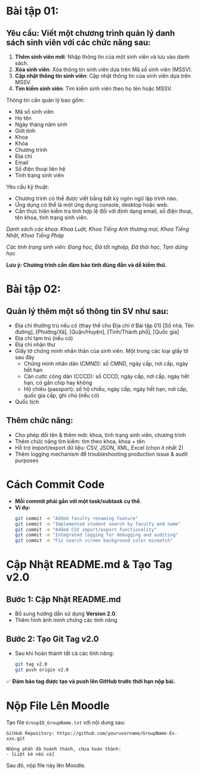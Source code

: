 # Bài tập 01:

## Yêu cầu: Viết một chương trình quản lý danh sách sinh viên với các chức năng sau:

1. **Thêm sinh viên mới**: Nhập thông tin của một sinh viên và lưu vào danh sách.
2. **Xóa sinh viên**: Xóa thông tin sinh viên dựa trên Mã số sinh viên (MSSV).
3. **Cập nhật thông tin sinh viên**: Cập nhật thông tin của sinh viên dựa trên MSSV.
4. **Tìm kiếm sinh viên**: Tìm kiếm sinh viên theo họ tên hoặc MSSV.

Thông tin cần quản lý bao gồm:

- Mã số sinh viên
- Họ tên
- Ngày tháng năm sinh
- Giới tính
- Khoa 
- Khóa 
- Chương trình 
- Địa chỉ
- Email
- Số điện thoại liên hệ
- Tình trạng sinh viên

Yêu cầu kỹ thuật:
- Chương trình có thể được viết bằng bất kỳ ngôn ngữ lập trình nào.
- Ứng dụng có thể là một ứng dụng console, desktop hoặc web.
- Cần thực hiện kiểm tra tính hợp lệ đối với định dạng email, số điện thoại, tên khoa, tình trạng sinh viên.

*Danh sách các khoa: Khoa Luật, Khoa Tiếng Anh thương mại, Khoa Tiếng Nhật, Khoa Tiếng Pháp*

*Các tình trạng sinh viên: Đang học, Đã tốt nghiệp, Đã thôi học, Tạm dừng học*

**Lưu ý: Chương trình cần đảm bảo tính đúng đắn và dễ kiểm thử.**

# Bài tập 02:

## Quản lý thêm một số thông tin SV như sau:

- Địa chỉ thường trú nếu có (thay thế cho Địa chỉ ở Bài tập 01) 
	[Số nhà, Tên đường], [Phường/Xã], [Quận/Huyện], [Tỉnh/Thành phố], [Quốc gia]
- Địa chỉ tạm trú (nếu có)
- Địa chỉ nhận thư 
- Giấy tờ chứng minh nhân thân của sinh viên. Một trong các loại giấy tờ sau đây
	- Chứng minh nhân dân (CMND): số CMND, ngày cấp, nơi cấp, ngày hết hạn 
	- Căn cước công dân (CCCD): số CCCD, ngày cấp, nơi cấp, ngày hết hạn, có gắn chip hay không
	- Hộ chiếu (passport): số hộ chiếu, ngày cấp, ngày hết hạn, nơi cấp, quốc gia cấp, ghi chú (nếu có) 
- Quốc tịch 

## Thêm chức năng:

- Cho phép đổi tên & thêm mới: khoa, tình trạng sinh viên, chương trình
- Thêm chức năng tìm kiếm:  tìm theo khoa, khoa + tên
- Hỗ trợ import/export dữ liệu: CSV, JSON, XML, Excel (chọn ít nhất 2)
- Thêm logging mechanism để troubleshooting production issue & audit purposes 

# Cách Commit Code

- **Mỗi commit phải gắn với một task/subtask cụ thể**.
- **Ví dụ:**
  ```bash
  git commit -m "Added faculty renaming feature"
  git commit -m "Implemented student search by faculty and name"
  git commit -m "Added CSV import/export functionality"
  git commit -m "Integrated logging for debugging and auditing"
  git commit -m "Fix search screen background color mismatch"
  ```
# Cập Nhật README.md & Tạo Tag v2.0

## **Bước 1: Cập Nhật README.md**

- Bổ sung hướng dẫn sử dụng **Version 2.0**.
- Thêm hình ảnh minh chứng các tính năng

## **Bước 2: Tạo Git Tag v2.0**

- Sau khi hoàn thành tất cả các tính năng:
  ```bash
  git tag v2.0
  git push origin v2.0
  ```

✅ **Đảm bảo tag được tạo và push lên GitHub trước thời hạn nộp bài.**

# Nộp File Lên Moodle  
Tạo file `GroupID_GroupName.txt` với nội dung sau:  

```
GitHub Repository: https://github.com/yourusername/GroupName-Ex-xxx.git

Những phần đã hoành thành, chưa hoàn thành:
- [Liệt kê nếu có]
```  
Sau đó, nộp file này lên Moodle.